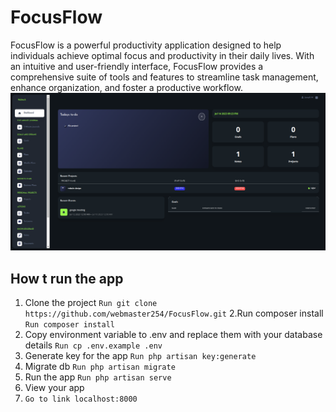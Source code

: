 # FocusFlow
FocusFlow is a powerful productivity application designed to help individuals achieve optimal focus and productivity in their daily lives. With an intuitive and user-friendly interface, FocusFlow provides a comprehensive suite of tools and features to streamline task management, enhance organization, and foster a productive workflow.
![alt focu](https://github.com/webmaster254/FocusFlow/blob/main/dashboard%20focus%20flow.png)

## How t run the app
1. Clone the project
`Run git clone https://github.com/webmaster254/FocusFlow.git`
2.Run composer install
`Run composer install`
3. Copy environment variable to .env and replace them with your database details
`Run cp .env.example .env`
4. Generate key for the app
`Run php artisan key:generate`
5. Migrate db
`Run php artisan migrate`
6. Run the app
`Run php artisan serve`
7. View your app
8.  `Go to link localhost:8000`


